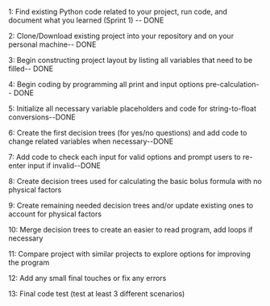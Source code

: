 1: Find existing Python code related to your project, run code, and document what you learned (Sprint 1) -- DONE

2: Clone/Download existing project into your repository and on your personal machine-- DONE

3: Begin constructing project layout by listing all variables that need to be filled-- DONE

4: Begin coding by programming all print and input options pre-calculation-- DONE

5: Initialize all necessary variable placeholders and code for string-to-float conversions--DONE

6: Create the first decision trees (for yes/no questions) and add code to change related variables when necessary--DONE

7: Add code to check each input for valid options and prompt users to re-enter input if invalid--DONE

8: Create decision trees used for calculating the basic bolus formula with no physical factors

9: Create remaining needed decision trees and/or update existing ones to account for physical factors

10: Merge decision trees to create an easier to read program, add loops if necessary

11: Compare project with similar projects to explore options for improving the program

12: Add any small final touches or fix any errors

13: Final code test (test at least 3 different scenarios)


